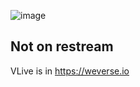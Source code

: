 ![image](https://github.com/StreamChatable/Search_WhereCanWeStream/assets/140426252/36aaf445-9bc6-408d-a78f-f69d3da3d1e8)


## Not on restream
VLive is in https://weverse.io
